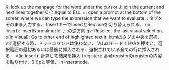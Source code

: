 K: look up the manpage for the word under the cursor
J: join the current and next lines together
C-[: equal to Esc.
<C-r><C-p>
<C-r>=: open a prompt at the bottom of the screen where we can type the expression that we want to evaluate.
<C-v><Tab>: タブをそのまま入力する．
InsertキーでInsertとReplaceを切り替えられる．
<C-o>(in Insert): InsertNormalmode.
,: ;の逆方向
gv: Reselect the last visual selection.
o(in Visual): Go to other end of highlighted text
it: htmlのタグの中身を選択．
vで選択する時，ドットコマンドは使わない．
VisualモードでIやAを押すと，選択範囲の最初あるいは最後に挿入される．選択されている全ての行に挿入される．
<C-r>=(in Insert): 計算して結果を挿入
<C-r>{register}: 番号registerのregisterの内容を貼り付け．0でpと等価．In insertmode.
